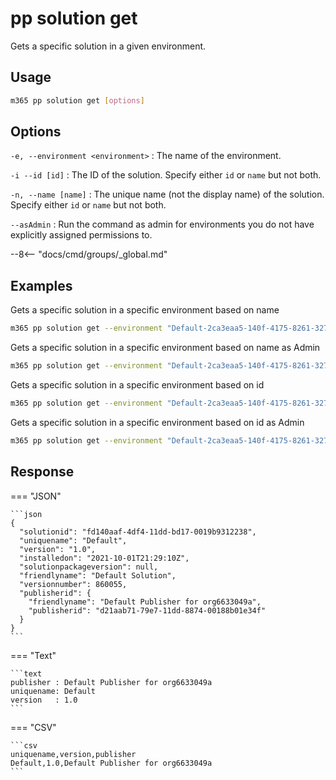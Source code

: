 # pp solution get

Gets a specific solution in a given environment.

## Usage

```sh
m365 pp solution get [options]
```

## Options

`-e, --environment <environment>`
: The name of the environment.

`-i --id [id]`
: The ID of the solution. Specify either `id` or `name` but not both.

`-n, --name [name]`
: The unique name (not the display name) of the solution. Specify either `id` or `name` but not both.

`--asAdmin`
: Run the command as admin for environments you do not have explicitly assigned permissions to.

--8<-- "docs/cmd/groups/_global.md"

## Examples

Gets a specific solution in a specific environment based on name

```sh
m365 pp solution get --environment "Default-2ca3eaa5-140f-4175-8261-3272edf9f339" --name "Default"
```

Gets a specific solution in a specific environment based on name as Admin

```sh
m365 pp solution get --environment "Default-2ca3eaa5-140f-4175-8261-3272edf9f339" --name "Default" --asAdmin
```

Gets a specific solution in a specific environment based on id

```sh
m365 pp solution get --environment "Default-2ca3eaa5-140f-4175-8261-3272edf9f339" --id "ee62fd63-e49e-4c09-80de-8fae1b9a427e"
```

Gets a specific solution in a specific environment based on id as Admin

```sh
m365 pp solution get --environment "Default-2ca3eaa5-140f-4175-8261-3272edf9f339" --id "ee62fd63-e49e-4c09-80de-8fae1b9a427e" --asAdmin
```

## Response

=== "JSON"

    ```json
    {
      "solutionid": "fd140aaf-4df4-11dd-bd17-0019b9312238",
      "uniquename": "Default",
      "version": "1.0",
      "installedon": "2021-10-01T21:29:10Z",
      "solutionpackageversion": null,
      "friendlyname": "Default Solution",
      "versionnumber": 860055,
      "publisherid": {
        "friendlyname": "Default Publisher for org6633049a",
        "publisherid": "d21aab71-79e7-11dd-8874-00188b01e34f"
      }
    }
    ```

=== "Text"

    ```text
    publisher : Default Publisher for org6633049a
    uniquename: Default
    version   : 1.0
    ```

=== "CSV"

    ```csv
    uniquename,version,publisher
    Default,1.0,Default Publisher for org6633049a
    ```
